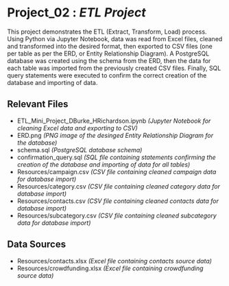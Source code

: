 # Project_02 : *ETL Project*
  
This project demonstrates the ETL (Extract, Transform, Load) process. Using Python via Jupyter Notebook, data was read from Excel files, cleaned and transformed into the desired format, then exported to CSV files (one per table as per the ERD, or Entity Relationship Diagram). A PostgreSQL database was created using the schema from the ERD, then the data for each table was imported from the previously created CSV files. Finally, SQL query statements were executed to confirm the correct creation of the database and importing of data.
  
## Relevant Files
+ ETL_Mini_Project_DBurke_HRichardson.ipynb *(Jupyter Notebook for cleaning Excel data and exporting to CSV)*
+ ERD.png *(PNG image of the desinged Entity Relationship Diagram for the database)*
+ schema.sql *(PostgreSQL database schema)*
+ confirmation_query.sql *(SQL file containing statements confirming the creation of the database and importing of data for all tables)*
+ Resources/campaign.csv *(CSV file containing cleaned campaign data for database import)*
+ Resources/category.csv *(CSV file containing cleaned category data for database import)*
+ Resources/contacts.csv *(CSV file containing cleaned contacts data for database import)*
+ Resources/subcategory.csv *(CSV file containing cleaned subcategory data for database import)*

## Data Sources
+ Resources/contacts.xlsx *(Excel file containing contacts source data)*
+ Resources/crowdfunding.xlsx *(Excel file containing crowdfunding source data)*
